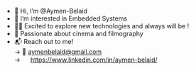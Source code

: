 - 👋 Hi, I’m @Aymen-Belaid
- 👀 I’m interested in Embedded Systems
- 🐱‍🏍 Excited to explore new technologies and always will be ! 
- 🎥 Passionate about cinema and filmography
- 📬 Reach out to me!<br/>
        -> 📧 aymenbelaid@gmail.com </br>
        -> <img src="https://user-images.githubusercontent.com/88536804/164651979-e74bdce6-ac72-47c2-9696-ff128e78a7db.png" width="15" height="15">   https://www.linkedin.com/in/aymen-belaid/</br>
    
